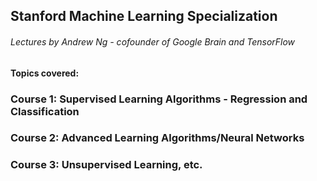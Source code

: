 ## Stanford Machine Learning Specialization
###### Lectures by Andrew Ng - cofounder of Google Brain and TensorFlow
#### Topics covered:
### Course 1: Supervised Learning Algorithms - Regression and Classification
### Course 2: Advanced Learning Algorithms/Neural Networks
### Course 3: Unsupervised Learning, etc.
